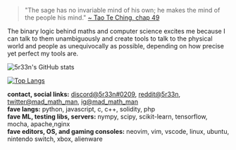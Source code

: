 > "The sage has no invariable mind of his own; he makes the mind of the people his mind." [~ Tao Te Ching, chap 49](http://classics.mit.edu/Lao/taote.2.ii.html)

The binary logic behind maths and computer science excites me because I can talk to them unambiguously and create tools to talk to the physical world and people as unequivocally as possible, depending on how precise yet perfect my tools are.

![5r33n's GitHub stats](https://github-readme-stats.vercel.app/api?username=5r33n&show_icons=true&theme=merko)

[![Top Langs](https://github-readme-stats.vercel.app/api/top-langs/?username=anuraghazra&theme=merko&layout=compact)](https://github.com/anuraghazra/github-readme-stats)

**contact, social links:** [discord@5r33n#0209](https://discord.com/users/988920311552548884), [reddit@5r33n](https://www.reddit.com/user/5r33n), [twitter@mad_math_man](https://www.twitter.com/mad_math_man), [ig@mad_math_man](https://instagram.com/mad_math_man)<br>
**fave langs:** python, javascript, c, c++, solidity, php <br>
**fave ML, testing libs, servers:** nympy, scipy, scikit-learn, tensorflow, mocha, apache,nginx <br>
**fave editors, OS, and gaming consoles:** neovim, vim, vscode, linux, ubuntu, nintendo switch, xbox, alienware
